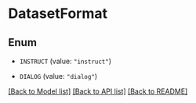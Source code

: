 # DatasetFormat

## Enum


* `INSTRUCT` (value: `"instruct"`)

* `DIALOG` (value: `"dialog"`)


[[Back to Model list]](../README.md#documentation-for-models) [[Back to API list]](../README.md#documentation-for-api-endpoints) [[Back to README]](../README.md)


